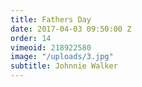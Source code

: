 ```yaml
---
title: Fathers Day
date: 2017-04-03 09:50:00 Z
order: 14
vimeoid: 218922580
image: "/uploads/3.jpg"
subtitle: Johnnie Walker
---
```


